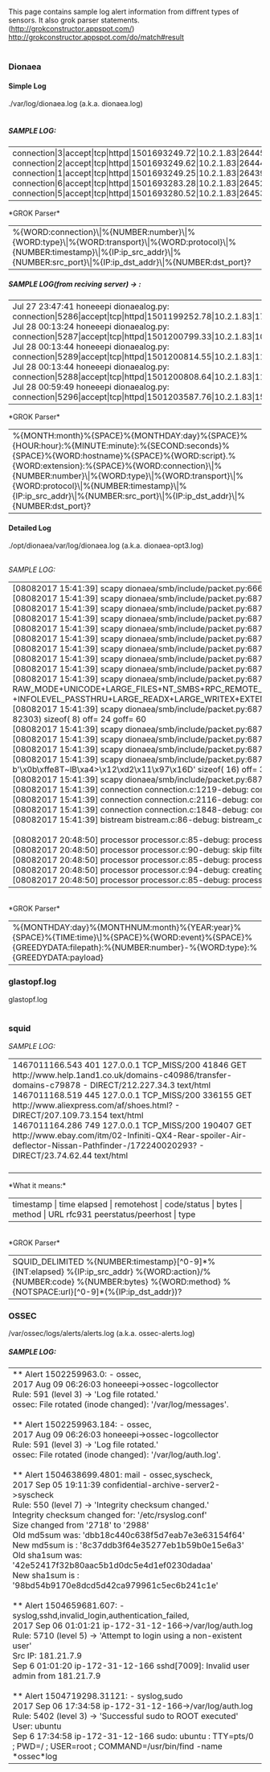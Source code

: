 This page contains sample log alert information from diffrent types of sensors. It also grok parser statements. (http://grokconstructor.appspot.com/)<br />
http://grokconstructor.appspot.com/do/match#result<br />
<br />
<h3>Dionaea</h3>
<h4>Simple Log</h4>
./var/log/dionaea.log (a.k.a. dionaea.log)<br />
<br />
<h5>SAMPLE LOG:</h5>
<table><tr><td>
connection|3|accept|tcp|httpd|1501693249.72|10.2.1.83|26445|10.2.1.99|80<br />
connection|2|accept|tcp|httpd|1501693249.62|10.2.1.83|26444|10.2.1.99|80<br />
connection|1|accept|tcp|httpd|1501693249.25|10.2.1.83|26439|10.2.1.99|80<br />
connection|6|accept|tcp|httpd|1501693283.28|10.2.1.83|26452|10.2.1.99|80<br />
connection|5|accept|tcp|httpd|1501693280.52|10.2.1.83|26453|10.2.1.99|80<br />
</td></tr></table>
*GROK Parser*<br />
<table><tr><td>
%{WORD:connection}\|%{NUMBER:number}\|%{WORD:type}\|%{WORD:transport}\|%{WORD:protocol}\|%{NUMBER:timestamp}\|%{IP:ip_src_addr}\|%{NUMBER:src_port}\|%{IP:ip_dst_addr}\|%{NUMBER:dst_port}?
</td></tr></table>

<h5>SAMPLE LOG(from reciving server) -> :</h5>
<table><tr><td>
Jul 27 23:47:41 honeeepi dionaealog.py: connection|5286|accept|tcp|httpd|1501199252.78|10.2.1.83|1762|10.2.1.99|80<br />
Jul 28 00:13:24 honeeepi dionaealog.py: connection|5287|accept|tcp|httpd|1501200799.33|10.2.1.83|1084|10.2.1.99|80<br />
Jul 28 00:13:44 honeeepi dionaealog.py: connection|5289|accept|tcp|httpd|1501200814.55|10.2.1.83|1126|10.2.1.99|80<br />
Jul 28 00:13:44 honeeepi dionaealog.py: connection|5288|accept|tcp|httpd|1501200808.64|10.2.1.83|1116|10.2.1.99|80<br />
Jul 28 00:59:49 honeeepi dionaealog.py: connection|5296|accept|tcp|httpd|1501203587.76|10.2.1.83|1556|10.2.1.99|80<br />
</td></tr></table>
*GROK Parser*<br />
<table><tr><td>
%{MONTH:month}%{SPACE}%{MONTHDAY:day}%{SPACE}%{HOUR:hour}:%{MINUTE:minute}:%{SECOND:seconds}%{SPACE}%{WORD:hostname}%{SPACE}%{WORD:script}.%{WORD:extension}:%{SPACE}%{WORD:connection}\|%{NUMBER:number}\|%{WORD:type}\|%{WORD:transport}\|%{WORD:protocol}\|%{NUMBER:timestamp}\|%{IP:ip_src_addr}\|%{NUMBER:src_port}\|%{IP:ip_dst_addr}\|%{NUMBER:dst_port}?
</td></tr></table>


<h4>Detailed Log</h4>
./opt/dionaea/var/log/dionaea.log (a.k.a. dionaea-opt3.log)<br />
<br />

*SAMPLE LOG:*<br />
<table><tr><td>
[08082017 15:41:39] scapy dionaea/smb/include/packet.py:666-debug: ###[ SMB Negociate Response sizeof(53) ]###  <br />
[08082017 15:41:39] scapy dionaea/smb/include/packet.py:687-debug:         WordCount           = 17              sizeof(  1) off=  0 goff= 36 <br />
[08082017 15:41:39] scapy dionaea/smb/include/packet.py:687-debug:         DialectIndex        = 9               sizeof(  2) off=  1 goff= 37 <br />
[08082017 15:41:39] scapy dionaea/smb/include/packet.py:687-debug:         SecurityMode        = 0x3             sizeof(  1) off=  3 goff= 39 <br />
[08082017 15:41:39] scapy dionaea/smb/include/packet.py:687-debug:         MaxMPXCount         = 1               sizeof(  2) off=  4 goff= 40 <br />
[08082017 15:41:39] scapy dionaea/smb/include/packet.py:687-debug:         MaxVCs              = 1               sizeof(  2) off=  6 goff= 42 <br />
[08082017 15:41:39] scapy dionaea/smb/include/packet.py:687-debug:         MaxBufferS          = 4096            sizeof(  4) off=  8 goff= 44 <br />
[08082017 15:41:39] scapy dionaea/smb/include/packet.py:687-debug:         MaxRawBuffer        = 65536           sizeof(  4) off= 12 goff= 48 <br />
[08082017 15:41:39] scapy dionaea/smb/include/packet.py:687-debug:         SessionKey          = 0               sizeof(  4) off= 16 goff= 52 <br />
[08082017 15:41:39] scapy dionaea/smb/include/packet.py:687-debug:         Capabilities        = RAW_MODE+UNICODE+LARGE_FILES+NT_SMBS+RPC_REMOTE_APIS+STATUS32+LEVEL_II_OPLOCKS+LOCK_AND_READ+NT_FIND +INFOLEVEL_PASSTHRU+LARGE_READX+LARGE_WRITEX+EXTENDED_SECURITY sizeof(  4) off= 20 goff= 56 <br />
[08082017 15:41:39] scapy dionaea/smb/include/packet.py:687-debug:         SystemTime          = datetime.datetime(2017, 8, 8, 14, 15, 27, 82303) sizeof(  8) off= 24 goff= 60 <br />
[08082017 15:41:39] scapy dionaea/smb/include/packet.py:687-debug:         SystemTimeZone      = 50431           sizeof(  2) off= 32 goff= 68 <br />
[08082017 15:41:39] scapy dionaea/smb/include/packet.py:687-debug:         KeyLength           = 0               sizeof(  1) off= 34 goff= 70 <br />
[08082017 15:41:39] scapy dionaea/smb/include/packet.py:687-debug:         ByteCount           = None            sizeof(  2) off= 35 goff= 71 <br />
[08082017 15:41:39] scapy dionaea/smb/include/packet.py:687-debug:         ServerGUID          = b'\x0b\xffe8T~lB\xa4>\x12\xd2\x11\x97\x16D' sizeof( 16) off= 37 goff= 73 <br />
[08082017 15:41:39] scapy dionaea/smb/include/packet.py:687-debug:         SecurityBlob        = b''             sizeof(  0) off= 53 goff= 89 <br />
[08082017 15:41:39] connection connection.c:1219-debug: connection_send con 0x1f3edb0 data 0x1cb9e30 size 89 <br />
[08082017 15:41:39] connection connection.c:2116-debug: connection_tcp_io_out_cb con 0x1f3edb0 <br />
[08082017 15:41:39] connection connection.c:1848-debug: connection_throttle_update con 0x1f3edb0 thr 0x1f3f1a0 bytes 89 <br />
[08082017 15:41:39] bistream bistream.c:86-debug: bistream_data_add bs 0x1ebd720 dir 1 data 0x1f125c8 size 89 <br />
 <br />
[08082017 20:48:50] processor processor.c:85-debug: processor_data_creation con 0x1a53e30 pd 0x16ea6c0 node 0xdfce30 <br />
[08082017 20:48:50] processor processor.c:90-debug: skip filter <br />
[08082017 20:48:50] processor processor.c:85-debug: processor_data_creation con 0x1a53e30 pd 0x16ea6c0 node 0xdfce60 <br />
[08082017 20:48:50] processor processor.c:94-debug: creating filter <br />
[08082017 20:48:50] processor processor.c:85-debug: processor_data_creation con 0x1a53e30 pd 0x1694528 node 0xdfce78 <br />


</td></tr></table>
<br />
*GROK Parser*<br />
<table><tr><td>
%{MONTHDAY:day}%{MONTHNUM:month}%{YEAR:year}%{SPACE}%{TIME:time}\]%{SPACE}%{WORD:event}%{SPACE}%{GREEDYDATA:filepath}:%{NUMBER:number}-%{WORD:type}:%{GREEDYDATA:payload}
</td></tr></table>


<h3>glastopf.log</h3>
glastopf.log<br />
<br />
<h3>squid</h3>

*SAMPLE LOG:*<br />
<table><tr><td>
1467011166.543    401 127.0.0.1 TCP_MISS/200 41846 GET http://www.help.1and1.co.uk/domains-c40986/transfer-domains-c79878 - DIRECT/212.227.34.3 text/html<br />
1467011168.519    445 127.0.0.1 TCP_MISS/200 336155 GET http://www.aliexpress.com/af/shoes.html? - DIRECT/207.109.73.154 text/html<br />
1467011164.286    749 127.0.0.1 TCP_MISS/200 190407 GET http://www.ebay.com/itm/02-Infiniti-QX4-Rear-spoiler-Air-deflector-Nissan-Pathfinder-/172240020293? - DIRECT/23.74.62.44 text/html<br />
<br />
</td></tr></table>
*What it means:*<br />
<table><tr><td>
timestamp | time elapsed | remotehost | code/status | bytes | method | URL rfc931 peerstatus/peerhost | type<br />
</td></tr></table>
<br />
*GROK Parser*<br />
<table><tr><td>
SQUID_DELIMITED %{NUMBER:timestamp}[^0-9]*%{INT:elapsed} %{IP:ip_src_addr} %{WORD:action}/%{NUMBER:code} %{NUMBER:bytes} %{WORD:method} %{NOTSPACE:url}[^0-9]*(%{IP:ip_dst_addr})?<br />
</td></tr></table>

<h3>OSSEC</h3>
/var/ossec/logs/alerts/alerts.log (a.k.a. ossec-alerts.log)<br />
<h5>SAMPLE LOG:</h5>
<table><tr><td>
** Alert 1502259963.0: - ossec,<br />
2017 Aug 09 06:26:03 honeeepi->ossec-logcollector<br />
Rule: 591 (level 3) -> 'Log file rotated.'<br />
ossec: File rotated (inode changed): '/var/log/messages'.<br />
<br />
** Alert 1502259963.184: - ossec,<br />
2017 Aug 09 06:26:03 honeeepi->ossec-logcollector<br />
Rule: 591 (level 3) -> 'Log file rotated.'<br />
ossec: File rotated (inode changed): '/var/log/auth.log'.<br />
<br />
** Alert 1504638699.4801: mail  - ossec,syscheck,<br />
2017 Sep 05 19:11:39 confidential-archive-server2->syscheck<br />
Rule: 550 (level 7) -> 'Integrity checksum changed.'<br />
Integrity checksum changed for: '/etc/rsyslog.conf'<br />
Size changed from '2718' to '2988'<br />
Old md5sum was: 'dbb18c440c638f5d7eab7e3e63154f64'<br />
New md5sum is : '8c37ddb3f64e35277eb1b59b0e15e6a3'<br />
Old sha1sum was: '42e52417f32b80aac5b1d0dc5e4d1ef0230dadaa'<br />
New sha1sum is : '98bd54b9170e8dcd5d42ca979961c5ec6b241c1e'<br />
<br />
** Alert 1504659681.607: - syslog,sshd,invalid_login,authentication_failed,<br />
2017 Sep 06 01:01:21 ip-172-31-12-166->/var/log/auth.log<br />
Rule: 5710 (level 5) -> 'Attempt to login using a non-existent user'<br />
Src IP: 181.21.7.9<br />
Sep  6 01:01:20 ip-172-31-12-166 sshd[7009]: Invalid user admin from 181.21.7.9<br />
<br />
** Alert 1504719298.31121: - syslog,sudo<br />
2017 Sep 06 17:34:58 ip-172-31-12-166->/var/log/auth.log<br />
Rule: 5402 (level 3) -> 'Successful sudo to ROOT executed'<br />
User: ubuntu<br />
Sep  6 17:34:58 ip-172-31-12-166 sudo:   ubuntu : TTY=pts/0 ; PWD=/ ; USER=root ; COMMAND=/usr/bin/find -name *ossec*log<br />
</td></tr></table>
